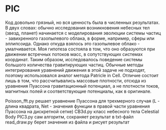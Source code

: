 # PIC

Код довольно грязный, но вся ценность была в численных результатах.
В двух словах: обычно исследования возникновения небесных тел (звезд, планет) начинается с моделирования эволюции системы частиц - завихренного газопылевого облака, в форме, например, сферы или эллипсоида. Однако откуда взялось это газопылевое облако - умалчивается. Моя гипотеза состояла в том, что оно образуются при движении встречных потоков масс, в сопутствующих системах координат. Таким образом, исследовалось поведение системы большого количества гравитирующих частиц.
Обычные методы интегрирования уравнений движения в этой задаче не подходят, поэтому использовался аналог метода Patricle in Cell. Отличие состоит лишь в том, что рассчитывались массовые плотности, отсюда из уравнения Пуассона гравитационный потенциал, а не плотности токов, магнитных полей и соответствующие потенциалы, как в оригинале.

Poisson_fft.py решает уравнение Пуассона для трехмерного случая (L - длина квадрата, Net - значения функции в правой части уравнения Пуассона на дискретной сетке)
CB3d.py класс небесного тела Celestial Body
PIC3.py сам алгоритм, сохраняет результат в txt-файл
read_draw.py берет значения из файла и рисует результат
